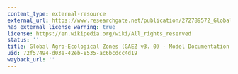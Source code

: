 ```yaml
---
content_type: external-resource
external_url: https://www.researchgate.net/publication/272789572_Global_Agro-Ecological_Zones_GAEZ_v30_-_Model_Documentation
has_external_license_warning: true
license: https://en.wikipedia.org/wiki/All_rights_reserved
status: ''
title: Global Agro-Ecological Zones (GAEZ v3. 0) - Model Documentation
uid: 72f57494-d03e-42eb-8535-ac6bcdcc4d19
wayback_url: ''
---
```

